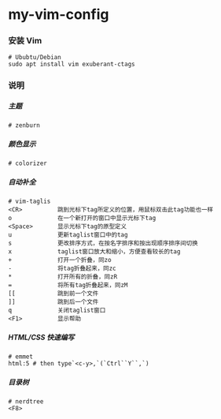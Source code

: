 # my-vim-config

### 安装 Vim

```
# Ububtu/Debian
sudo apt install vim exuberant-ctags
```

### 说明

##### 主题
```
# zenburn
```

##### 颜色显示
```
# colorizer
```

##### 自动补全
```
# vim-taglis
<CR>          跳到光标下tag所定义的位置，用鼠标双击此tag功能也一样
o             在一个新打开的窗口中显示光标下tag
<Space>       显示光标下tag的原型定义
u             更新taglist窗口中的tag
s             更改排序方式，在按名字排序和按出现顺序排序间切换
x             taglist窗口放大和缩小，方便查看较长的tag
+             打开一个折叠，同zo
-             将tag折叠起来，同zc
*             打开所有的折叠，同zR
=             将所有tag折叠起来，同zM
[[            跳到前一个文件
]]            跳到后一个文件
q             关闭taglist窗口
<F1>          显示帮助
```

##### HTML/CSS 快速编写
```
# emmet
html:5 # then type`<c-y>,`(`Ctrl``Y``,`)
```
##### 目录树
```
# nerdtree
<F8>
```
